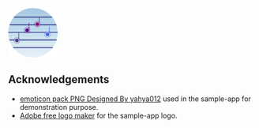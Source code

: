   <a href="![foreground](https://github.com/user-attachments/assets/d9cc4ed3-7931-472f-b43d-c9bd21b4a6c8)">
    <img src="images/logo2.png" alt="Logo" width="100" height="100">
  </a>

  **Acknowledgements**
---
+ [emoticon pack PNG Designed By yahya012](https://pngtree.com/freepng/new-emoji-set-vector_9085149.html?sol=downref&id=bef) used in the sample-app for demonstration purpose.
+ [Adobe free logo maker](https://www.adobe.com/express/create/logo) for the sample-app logo.
